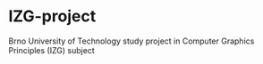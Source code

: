 # IZG-project
Brno University of Technology study project in Computer Graphics Principles (IZG) subject 
